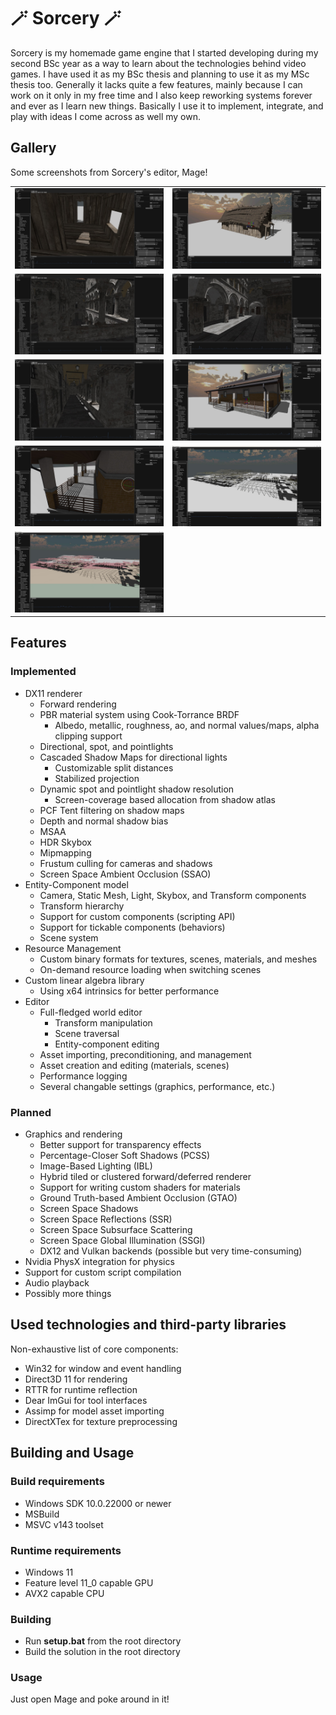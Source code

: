 # 🪄 Sorcery 🪄

Sorcery is my homemade game engine that I started developing during my second BSc year as a way to learn about the technologies behind video games. I have used it as my BSc thesis and planning to use it as my MSc thesis too. Generally it lacks quite a few features, mainly because I can work on it only in my free time and I also keep reworking systems forever and ever as I learn new things. Basically I use it to implement, integrate, and play with ideas I come across as well my own.

## Gallery 
Some screenshots from Sorcery's editor, Mage!

|  |  |
|--|--|
| ![A longhouse from the inside](../Screenshots/longhouse-1.jpg) | ![A longhouse from the outside](../Screenshots/longhouse-2.jpg) |
| ![Sponza Second Level](../Screenshots/sponza-1.jpg) | ![Sponza First Level](../Screenshots/sponza-2.jpg) |
| ![Sponza Columns](../Screenshots/sponza-3.jpg) | ![A cottage from the front](../Screenshots/cottage-1.jpg) |
| ![Porch of a cottage](../Screenshots/cottage-2.jpg) | ![Industrial assets](../Screenshots/industrial-1.jpg) |
| ![Shadow cascade split visualization](../Screenshots/industrial-cascades.jpg) |

## Features
### Implemented
* DX11 renderer
  * Forward rendering
  * PBR material system using Cook-Torrance BRDF
    * Albedo, metallic, roughness, ao, and normal values/maps, alpha clipping support
  * Directional, spot, and pointlights
  * Cascaded Shadow Maps for directional lights
    * Customizable split distances
    * Stabilized projection
  * Dynamic spot and pointlight shadow resolution
    * Screen-coverage based allocation from shadow atlas
  * PCF Tent filtering on shadow maps
  * Depth and normal shadow bias
  * MSAA
  * HDR Skybox
  * Mipmapping
  * Frustum culling for cameras and shadows
  * Screen Space Ambient Occlusion (SSAO)
* Entity-Component model
  * Camera, Static Mesh, Light, Skybox, and Transform components
  * Transform hierarchy
  * Support for custom components (scripting API)
  * Support for tickable components (behaviors)
  * Scene system
* Resource Management
  * Custom binary formats for textures, scenes, materials, and meshes
  * On-demand resource loading when switching scenes
* Custom linear algebra library
  * Using x64 intrinsics for better performance
* Editor
  * Full-fledged world editor
    * Transform manipulation
    * Scene traversal
    * Entity-component editing
  * Asset importing, preconditioning, and management
  * Asset creation and editing (materials, scenes)
  * Performance logging
  * Several changable settings (graphics, performance, etc.)

### Planned
* Graphics and rendering
  * Better support for transparency effects
  * Percentage-Closer Soft Shadows (PCSS)
  * Image-Based Lighting (IBL)
  * Hybrid tiled or clustered forward/deferred renderer
  * Support for writing custom shaders for materials
  * Ground Truth-based Ambient Occlusion (GTAO)
  * Screen Space Shadows
  * Screen Space Reflections (SSR)
  * Screen Space Subsurface Scattering
  * Screen Space Global Illumination (SSGI)
  * DX12 and Vulkan backends (possible but very time-consuming)
* Nvidia PhysX integration for physics
* Support for custom script compilation
* Audio playback
* Possibly more things

## Used technologies and third-party libraries
Non-exhaustive list of core components:
- Win32 for window and event handling
- Direct3D 11 for rendering
- RTTR for runtime reflection
- Dear ImGui for tool interfaces
- Assimp for model asset importing
- DirectXTex for texture preprocessing

## Building and Usage
### Build requirements
- Windows SDK 10.0.22000 or newer
- MSBuild
- MSVC v143 toolset
### Runtime requirements
- Windows 11
- Feature level 11_0 capable GPU
- AVX2 capable CPU
### Building
- Run **setup.bat** from the root directory
- Build the solution in the root directory
### Usage
Just open Mage and poke around in it!

